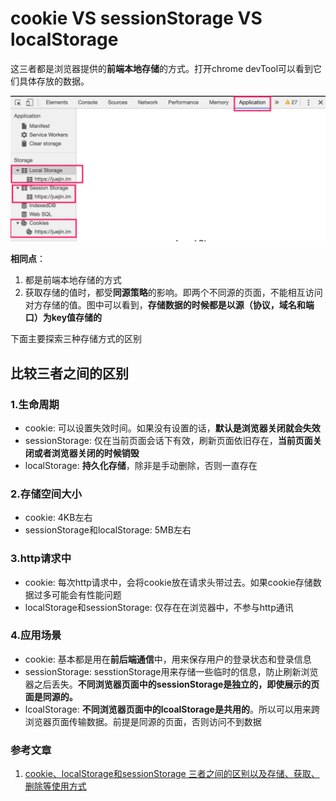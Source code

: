 # cookie VS sessionStorage VS localStorage
这三者都是浏览器提供的**前端本地存储**的方式。打开chrome devTool可以看到它们具体存放的数据。

![storage01.jpg](./images/storage01.jpg)

**相同点**：
1. 都是前端本地存储的方式
2. 获取存储的值时，都受**同源策略**的影响。即两个不同源的页面，不能相互访问对方存储的值。图中可以看到，**存储数据的时候都是以源（协议，域名和端口）为key值存储的**

下面主要探索三种存储方式的区别

## 比较三者之间的区别
### 1.生命周期
- cookie: 可以设置失效时间。如果没有设置的话，**默认是浏览器关闭就会失效**
- sessionStorage: 仅在当前页面会话下有效，刷新页面依旧存在，**当前页面关闭或者浏览器关闭的时候销毁**
- localStorage: **持久化存储**，除非是手动删除，否则一直存在

### 2.存储空间大小
- cookie: 4KB左右
- sessionStorage和localStorage: 5MB左右

### 3.http请求中
- cookie: 每次http请求中，会将cookie放在请求头带过去。如果cookie存储数据过多可能会有性能问题
- localStorage和sessionStorage: 仅存在在浏览器中，不参与http通讯

### 4.应用场景
- cookie: 基本都是用在**前后端通信**中，用来保存用户的登录状态和登录信息
- sessionStorage: sesstionStorage用来存储一些临时的信息，防止刷新浏览器之后丢失。**不同浏览器页面中的sessionStorage是独立的，即使展示的页面是同源的。**
- lcoalStorage: **不同浏览器页面中的lcoalStorage是共用的**。所以可以用来跨浏览器页面传输数据。前提是同源的页面，否则访问不到数据

### 参考文章
1. [cookie、localStorage和sessionStorage 三者之间的区别以及存储、获取、删除等使用方式](https://juejin.im/post/5a191c47f265da43111fe859)